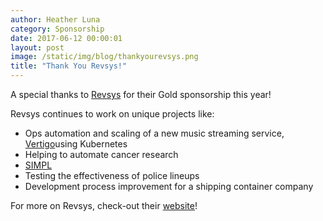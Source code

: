 ```yaml
---
author: Heather Luna
category: Sponsorship
date: 2017-06-12 00:00:01
layout: post
image: /static/img/blog/thankyourevsys.png
title: "Thank You Revsys!"
---
```


A special thanks to [Revsys](http://www.revsys.com/) for their Gold
sponsorship this year! 

Revsys continues to work on unique projects like:

- Ops automation and scaling of a new music streaming service, 
[Vertigo](https://www.vertigomusic.com/)using Kubernetes 
- Helping to automate cancer research
- [SIMPL](http://simulations.wharton.upenn.edu/2017/01/13/simpl/)
- Testing the effectiveness of police lineups 
- Development process improvement for a shipping container company

For more on Revsys, check-out their [website](http://www.revsys.com/)!


